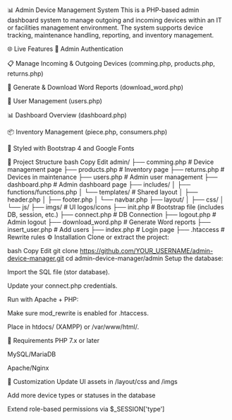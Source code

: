 📊 Admin Device Management System
This is a PHP-based admin dashboard system to manage outgoing and incoming devices within an IT or facilities management environment. The system supports device tracking, maintenance handling, reporting, and inventory management.

🌐 Live Features
🔐 Admin Authentication

📋 Manage Incoming & Outgoing Devices (comming.php, products.php, returns.php)

🧾 Generate & Download Word Reports (download_word.php)

👤 User Management (users.php)

📊 Dashboard Overview (dashboard.php)

📦 Inventory Management (piece.php, consumers.php)

📁 Styled with Bootstrap 4 and Google Fonts

🧱 Project Structure
bash
Copy
Edit
admin/
├── comming.php              # Device management page
├── products.php             # Inventory page
├── returns.php              # Devices in maintenance
├── users.php                # Admin user management
├── dashboard.php            # Admin dashboard page
├── includes/
│   ├── functions/functions.php
│   └── templates/           # Shared layout
│       ├── header.php
│       ├── footer.php
│       └── navbar.php
├── layout/
│   ├── css/
│   └── js/
├── imgs/                    # UI logos/icons
├── init.php                 # Bootstrap file (includes DB, session, etc.)
├── connect.php              # DB Connection
├── logout.php               # Admin logout
├── download_word.php        # Generate Word reports
├── insert_user.php          # Add users
├── index.php                # Login page
├── .htaccess                # Rewrite rules
⚙️ Installation
Clone or extract the project:

bash
Copy
Edit
git clone https://github.com/YOUR_USERNAME/admin-device-manager.git
cd admin-device-manager/admin
Setup the database:

Import the SQL file (stor database).

Update your connect.php credentials.

Run with Apache + PHP:

Make sure mod_rewrite is enabled for .htaccess.

Place in htdocs/ (XAMPP) or /var/www/html/.

🧪 Requirements
PHP 7.x or later

MySQL/MariaDB

Apache/Nginx

📝 Customization
Update UI assets in /layout/css and /imgs

Add more device types or statuses in the database

Extend role-based permissions via $_SESSION['type']
